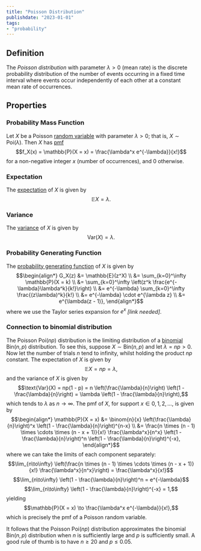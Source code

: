 ```yaml
---
title: "Poisson Distribution"
publishdate: "2023-01-01"
tags:
- "probability"
---
```


## Definition
The *Poisson distribution* with parameter $\lambda > 0$ (mean rate) is the discrete probability distribution of the number of events occurring in a fixed time interval where events occur independently of each other at a constant mean rate of occurrences.

## Properties
### Probability Mass Function
Let $X$ be a Poisson [random variable](statistics/random-variable.md) with parameter $\lambda > 0$; that is, $X \sim \text{Poi}(\lambda)$. Then $X$ has [pmf](statistics/probability-mass-function.md)
$$f_X(x) = \mathbb{P}(X = x) = \frac{\lambda^x e^{-\lambda}}{x!}$$
for a non-negative integer $x$ (number of occurrences), and $0$ otherwise.

### Expectation
The [expectation](statistics/expectation.md) of $X$ is given by
$$\mathbb{E}X = \lambda.$$

### Variance
The [variance](statistics/variance.md) of $X$ is given by
$$\text{Var}(X) = \lambda.$$

### Probability Generating Function
The [probability generating function](statistics/probability-generating-function.md) of $X$ is given by
$$\begin{align*}
G_X(z) &= \mathbb{E}(z^X) \\
&= \sum_{k=0}^\infty \mathbb{P}(X = k) \\
&= \sum_{k=0}^\infty \left(z^k \frac{e^{-\lambda}\lambda^k}{k!}\right) \\
&= e^{-\lambda} \sum_{k=0}^\infty \frac{(z\lambda)^k}{k!} \\
&= e^{-\lambda} \cdot e^{\lambda z} \\
&= e^{\lambda(z - 1)},
\end{align*}$$
where we use the Taylor series expansion for $e^x$ *\[link needed\]*.

### Connection to binomial distribution
The Poisson $\text{Poi}(np)$ distribution is the limiting distribution of a [binomial](statistics/binomial-distribution.md) $\text{Bin}(n, p)$ distribution. To see this, suppose $X \sim \text{Bin}(n, p)$ and let $\lambda = np > 0$. Now let the number of trials $n$ tend to infinity, whilst holding the product $np$ constant. The expectation of $X$ is given by
$$\mathbb{E}X = np = \lambda,$$
and the variance of $X$ is given by
$$\text{Var}(X) = np(1 - p) = n \left(\frac{\lambda}{n}\right) \left(1 - \frac{\lambda}{n}\right) = \lambda \left(1 - \frac{\lambda}{n}\right),$$
which tends to $\lambda$ as $n \to \infty$. The pmf of $X$, for support $x \in 0, 1, 2, \dots$, is given by
$$\begin{align*}
\mathbb{P}(X = x) &= \binom{n}{x} \left(\frac{\lambda}{n}\right)^x \left(1 - \frac{\lambda}{n}\right)^{n-x} \\
&= \frac{n \times (n - 1) \times \cdots \times (n - x + 1)}{x!} \frac{\lambda^x}{n^x} \left(1 - \frac{\lambda}{n}\right)^n \left(1 - \frac{\lambda}{n}\right)^{-x},
\end{align*}$$
where we can take the limits of each component separately:
$$\lim_{n\to\infty} \left(\frac{n \times (n - 1) \times \cdots \times (n - x + 1)}{x!} \frac{\lambda^x}{n^x}\right) = \frac{\lambda^x}{x!}$$
$$\lim_{n\to\infty} \left(1 - \frac{\lambda}{n}\right)^n = e^{-\lambda}$$
$$\lim_{n\to\infty} \left(1 - \frac{\lambda}{n}\right)^{-x} = 1,$$
yielding
$$\mathbb{P}(X = x) \to \frac{\lambda^x e^{-\lambda}}{x!},$$
which is precisely the pmf of a Poisson random variable.

It follows that the Poisson $\text{Poi}(np)$ distribution approximates the binomial $\text{Bin}(n, p)$ distribution when $n$ is sufficiently large and $p$ is sufficiently small. A good rule of thumb is to have $n \geq 20$ and $p \leq 0.05$.
